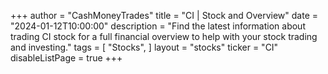 +++
author = "CashMoneyTrades"
title = "CI | Stock and Overview"
date = "2024-01-12T10:00:00"
description = "Find the latest information about trading CI stock for a full financial overview to help with your stock trading and investing."
tags = [
   "Stocks",
]
layout = "stocks"
ticker = "CI"
disableListPage = true
+++

